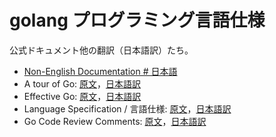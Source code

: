 # golang プログラミング言語仕様

公式ドキュメント他の翻訳（日本語訳）たち。

- [Non-English Documentation # 日本語](https://github.com/golang/go/wiki/NonEnglish#japanese---%E6%97%A5%E6%9C%AC%E8%AA%9E)
- A tour of Go: [原文](https://tour.golang.org/list)，[日本語訳](https://go-tour-jp.appspot.com/list)
- Effective Go: [原文](https://golang.org/doc/effective_go.html)，[日本語訳](http://go.shibu.jp/effective_go.html)
- Language Specification / 言語仕様: [原文](https://golang.org/ref/spec)，[日本語訳](https://hiwane.github.io/gospec-ja/)
- Go Code Review Comments: [原文](https://github.com/golang/go/wiki/CodeReviewComments)，[日本語訳](https://knsh14.github.io/translations/go-codereview-comments/)
